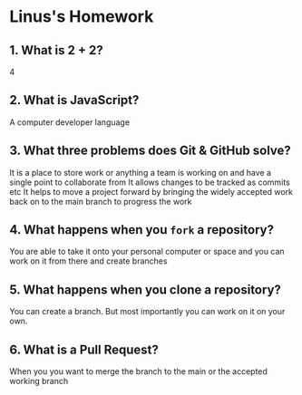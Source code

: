 # Linus's Homework

## 1. What is 2 + 2?

4

## 2. What is JavaScript?

A computer developer language 

## 3. What three problems does Git & GitHub solve?

It is a place to store work or anything a team is working on and have a single point to collaborate from 
It allows changes to be tracked as commits etc
It helps to move a project forward by bringing the widely accepted work back on to the main branch to progress the work

## 4. What happens when you `fork` a repository?

You are able to take it onto your personal computer or space and you can work on it from there and create branches

## 5. What happens when you clone a repository?

You can create a branch. But most importantly you can work on it on your own. 

## 6. What is a Pull Request?

When you you want to merge the branch to the main or the accepted working branch
